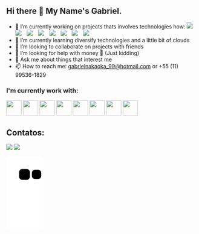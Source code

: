 ## Hi there 👋 My Name's Gabriel.

- 🔭 I’m currently working on projects thats involves technologies how: 
            <img src="https://cdn.jsdelivr.net/gh/devicons/devicon/icons/flutter/flutter-original.svg" width="20" style="padding-right: 10px;" />
            <img src="https://cdn.jsdelivr.net/gh/devicons/devicon/icons/react/react-original-wordmark.svg" width="20" style="padding-right: 10px;" />
            <img src="https://cdn.jsdelivr.net/gh/devicons/devicon/icons/nodejs/nodejs-original.svg" width="20" style="padding-right: 10px;" />
            <img src="https://cdn.jsdelivr.net/gh/devicons/devicon/icons/python/python-original.svg" width="20" style="padding-right: 10px;" />
            <img src="https://cdn.jsdelivr.net/gh/devicons/devicon/icons/nextjs/nextjs-line.svg" width="20" style="padding-right: 10px;" />
            <img src="https://cdn.jsdelivr.net/gh/devicons/devicon/icons/bash/bash-original.svg" width="20" style="padding-right: 10px;" />
            <img src="https://cdn.jsdelivr.net/gh/devicons/devicon/icons/git/git-original.svg" width="20" style="padding-right: 10px;" />
            <img src="https://cdn.jsdelivr.net/gh/devicons/devicon/icons/github/github-original.svg" width="20" style="padding-right: 10px;" />
- 🌱 I’m currently learning diversify technologies and a little bit of clouds
- 👯 I’m looking to collaborate on projects with friends
- 🤔 I’m looking for help with money 💸 (Just kidding)
- 💬 Ask me about things that interest me
- 📫 How to reach me: gabrielnakaoka_99@hotmail.com or +55 (11) 99536-1829


### I'm currently work with:

<img src="https://cdn.jsdelivr.net/gh/devicons/devicon/icons/react/react-original.svg" width="40" height="40" /> <img src="https://cdn.jsdelivr.net/gh/devicons/devicon/icons/nodejs/nodejs-original.svg" width="40" height="40" /> <img src="https://cdn.jsdelivr.net/gh/devicons/devicon/icons/nextjs/nextjs-original.svg" width="40" height="40" /> <img src="https://cdn.jsdelivr.net/gh/devicons/devicon/icons/nestjs/nestjs-plain.svg" width="40" height="40" /> <img src="https://cdn.jsdelivr.net/gh/devicons/devicon/icons/mysql/mysql-original.svg" width="40" height="40" /> <img src="https://cdn.jsdelivr.net/gh/devicons/devicon/icons/git/git-original.svg" width="40" height="40" /> <img src="https://cdn.jsdelivr.net/gh/devicons/devicon/icons/github/github-original.svg" width="40" height="40" /> <img src="https://cdn.jsdelivr.net/gh/devicons/devicon/icons/googlecloud/googlecloud-original.svg" width="40" height="40" />

## Contatos:

<div>
<a href = "mailto:contato@gabrielnakaoka_99@hotmail.com"><img src="https://img.shields.io/badge/Gmail-D14836?style=for-the-badge&logo=gmail&logoColor=white" target="_blank"></a>
<a href="https://www.linkedin.com/in/gabriel-nakaoka" target="_blank"><img src="https://img.shields.io/badge/-LinkedIn-%230077B5?style=for-the-badge&logo=linkedin&logoColor=white" target="_blank"></a>   
</div>

![Snake animation](https://github.com/nakaokagabriel/nakaokagabriel/blob/output/github-contribution-grid-snake.svg)

